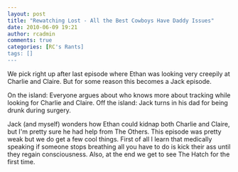 ```yaml
---
layout: post
title: "Rewatching Lost - All the Best Cowboys Have Daddy Issues"
date: 2010-06-09 19:21
author: rcadmin
comments: true
categories: [RC's Rants]
tags: []
---
```

We pick right up after last episode where Ethan was looking very creepily at Charlie and Claire. But for some reason this becomes a Jack episode. 

On the island: Everyone argues about who knows more about tracking while looking for Charlie and Claire. 
Off the island: Jack turns in his dad for being drunk during surgery.

Jack (and myself) wonders how Ethan could kidnap both Charlie and Claire, but I'm pretty sure he had help from The Others. This episode was pretty weak but we do get a few cool things. First of all I learn that medically speaking if someone stops breathing all you have to do is kick their ass until they regain consciousness. Also, at the end we get to see The Hatch for the first time. 



